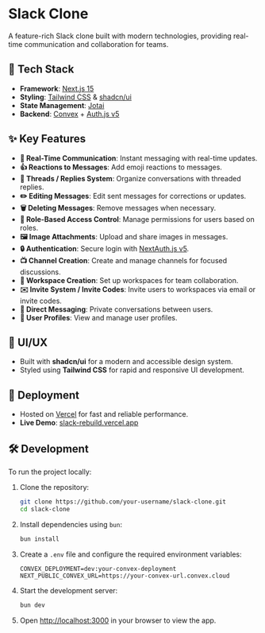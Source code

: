# Slack Clone

A feature-rich Slack clone built with modern technologies, providing real-time communication and collaboration for teams.

## 🚀 Tech Stack

- **Framework**: [Next.js 15](https://nextjs.org/)
- **Styling**: [Tailwind CSS](https://tailwindcss.com/) & [shadcn/ui](https://ui.shadcn.dev/)
- **State Management**: [Jotai](https://jotai.org/)
- **Backend**: [Convex](https://convex.dev/) + [Auth.js v5](https://authjs.dev/)

## ✨ Key Features

- **📡 Real-Time Communication**: Instant messaging with real-time updates.
- **👍 Reactions to Messages**: Add emoji reactions to messages.
- **🧵 Threads / Replies System**: Organize conversations with threaded replies.
- **✏️ Editing Messages**: Edit sent messages for corrections or updates.
- **🗑️ Deleting Messages**: Remove messages when necessary.
- **🔐 Role-Based Access Control**: Manage permissions for users based on roles.
- **🖼️ Image Attachments**: Upload and share images in messages.
- **🔒 Authentication**: Secure login with [NextAuth.js v5](https://authjs.dev/).
- **📺 Channel Creation**: Create and manage channels for focused discussions.
- **🏢 Workspace Creation**: Set up workspaces for team collaboration.
- **✉️ Invite System / Invite Codes**: Invite users to workspaces via email or invite codes.
- **💬 Direct Messaging**: Private conversations between users.
- **👥 User Profiles**: View and manage user profiles.

## 🎨 UI/UX

- Built with **shadcn/ui** for a modern and accessible design system.
- Styled using **Tailwind CSS** for rapid and responsive UI development.

## 🚀 Deployment

- Hosted on [Vercel](https://vercel.com/) for fast and reliable performance.
- **Live Demo**: [slack-rebuild.vercel.app](https://slack-rebuild.vercel.app/)

## 🛠️ Development

To run the project locally:

1. Clone the repository:

   ```bash
   git clone https://github.com/your-username/slack-clone.git
   cd slack-clone
   ```

2. Install dependencies using `bun`:

   ```bash
   bun install
   ```

3. Create a `.env` file and configure the required environment variables:

   ```env
   CONVEX_DEPLOYMENT=dev:your-convex-deployment
   NEXT_PUBLIC_CONVEX_URL=https://your-convex-url.convex.cloud
   ```

4. Start the development server:

   ```bash
   bun dev
   ```

5. Open [http://localhost:3000](http://localhost:3000) in your browser to view the app.
